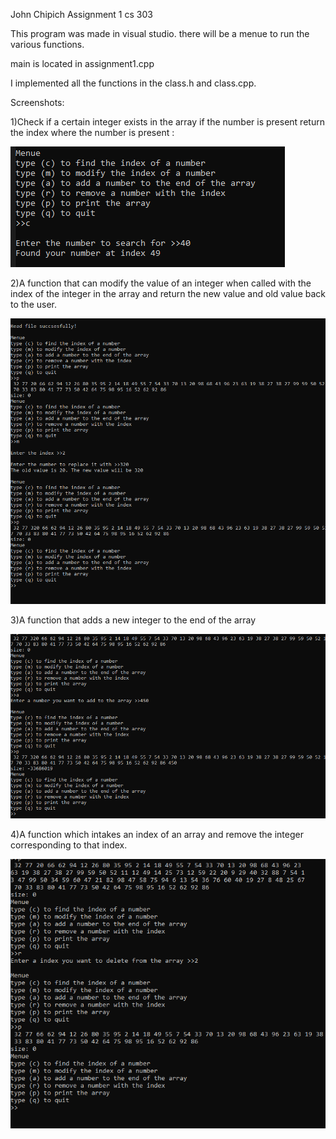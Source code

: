 John Chipich Assignment 1 cs 303



This program was made in visual studio.
there will be a menue to run the various functions.

main is located in assignment1.cpp

I implemented all the functions in the class.h and class.cpp.


Screenshots:

1)Check if a certain integer exists in the array if the number is present return the index where the number is present :

![alt text](https://github.com/johniscool1/cs303/blob/main/assignment1/screenshots/exists.PNG)

2)A function that can modify the value of an integer when called with the index of the integer in the array and return the new value and old value back to the user.

![alt text](https://github.com/johniscool1/cs303/blob/main/assignment1/screenshots/replace.PNG)

3)A function that adds a new integer to the end of the array

![alt text](https://github.com/johniscool1/cs303/blob/main/assignment1/screenshots/add.PNG)

4)A function which intakes an index of an array and remove the integer corresponding to that index.

![alt text](https://github.com/johniscool1/cs303/blob/main/assignment1/screenshots/remove.PNG)
